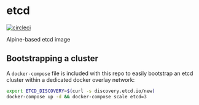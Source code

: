 # etcd

[![circleci][circleci]](https://circleci.com/gh/vektorcloud/etcd)

Alpine-based etcd image

## Bootstrapping a cluster

A `docker-compose` file is included with this repo to easily bootstrap an etcd cluster within a dedicated docker overlay network:

```bash
export ETCD_DISCOVERY=$(curl -s discovery.etcd.io/new)
docker-compose up -d && docker-compose scale etcd=3
```

[circleci]: https://img.shields.io/circleci/build/gh/vektorcloud/etcd?color=1dd6c9&logo=CircleCI&logoColor=1dd6c9&style=for-the-badge "etcd"
